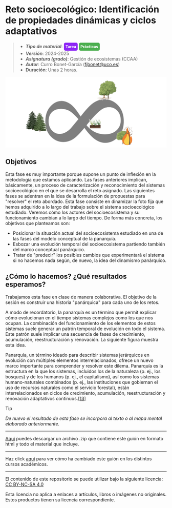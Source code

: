 #  Reto socioecológico: **Identificación** **de propiedades dinámicas y ciclos adaptativos**

> + **_Tipo de material_**: <span style="display: inline-block; font-size: 12px; color: white; background-color: #8D26F5; border-radius: 5px; padding: 5px; font-weight: bold;"> Tarea</span> <span style="display: inline-block; font-size: 12px; color: white; background-color: #4caf50; border-radius: 5px; padding: 5px; font-weight: bold;"> Prácticas</span>
> + **_Versión_**: 2024-2025
> + **_Asignatura (grado)_**: Gestión de ecosistemas (CCAA)
> + **_Autor_**: Curro Bonet-García (fjbonet@uco.es)
> + **Duración**: Unas 2 horas.

![portada](https://raw.githubusercontent.com/aprendiendo-cosas/P_historia_reto_gesteco_ccaa/2024_2025/imagenes/portada.png)



## Objetivos 

Esta fase es muy importante porque supone un punto de inflexión en la metodología que estamos aplicando. Las fases anteriores implican, básicamente, un proceso de caracterización y reconocimiento del sistemas socioecológico en el que se desarrolla el reto asignado. Las siguientes fases se adentran en la idea de la formulación de propuestas para "resolver" el reto abordado. Esta fase consiste en dinamizar la foto fija que hemos adquirido a lo largo del trabajo sobre el sistema socioecológico estudiado. Veremos cómo los actores del socioecosistema y su funcionamiento cambian a lo largo del tiempo. De forma más concreta, los objetivos que planteamos son:

- Posicionar la situación actual del socioecosistema estudiado en una de las fases del modelo conceptual de la panarquía.
- Esbozar una evolución temporal del socioecosistema partiendo también del marco conceptual panárquico. 
- Tratar de "predecir" los posibles cambios que experimentará el sistema si no hacemos nada según, de nuevo, la idea del dinamismo panárquico. 



## ¿Cómo lo hacemos? ¿Qué resultados esperamos?
Trabajamos esta fase en clase de manera colaborativa. El objetivo de la sesión es construir una historia "panárquica" para cada uno de los retos.

A modo de recordatorio, la panarquía es un término que permit explicar cómo evolucionan en el tiempo sistemas complejos como los que nos ocupan. La combinación del funcionamiento de los elementos de estos sistemas suele generar un patrón temporal de evolución en todo el sistema. Este patrón suele implicar una secuencia de fases de crecimiento, acumulación, reestructuración y renovación. La siguiente figura muestra esta idea. 



Panarquía, un término ideado para describir sistemas jerárquicos en  evolución con múltiples elementos interrelacionados, ofrece un nuevo  marco importante para comprender y resolver este dilema. Panarquía es la estructura en la que los sistemas, incluidos los de la naturaleza (p.  ej., los bosques) y de los humanos (p. ej., el capitalismo), así como  los sistemas humano-naturales combinados (p. ej., las instituciones que  gobiernan el uso de recursos naturales como el servicio forestal), están interrelacionados en ciclos de crecimiento, acumulación,  reestructuración y renovación adaptativos continuos.[[13\]](https://es.wikipedia.org/wiki/Panarquía#cite_note-13)










> [!TIP] 
> *De nuevo el resultado de esta fase se incorpora al texto o al mapa mental elaborado anteriormente.*







****

[Aquí](https://github.com/aprendiendo-cosas/P_escenarios_reto_gesteco_ccaa/archive/refs/tags/2024_2025.zip) puedes descargar un archivo .zip que contiene este guión en formato html y todo el material que incluye.

****
Haz click [aquí](https://github.com/aprendiendo-cosas/P_escenarios_reto_gesteco_ccaa/releases) para ver cómo ha cambiado este guión en los distintos cursos académicos.

****
 <p xmlns:cc="http://creativecommons.org/ns#" >El contenido de este repositorio se puede utilizar bajo la siguiente licencia:  <a  href="https://creativecommons.org/licenses/by-nc-sa/4.0/?ref=chooser-v1"  target="_blank" rel="license noopener noreferrer"  style="display:inline-block;">CC BY-NC-SA 4.0<img  style="height:22px!important;margin-left:3px;vertical-align:text-bottom;"   src="https://mirrors.creativecommons.org/presskit/icons/cc.svg?ref=chooser-v1"  alt=""><img  style="height:22px!important;margin-left:3px;vertical-align:text-bottom;"   src="https://mirrors.creativecommons.org/presskit/icons/by.svg?ref=chooser-v1"  alt=""><img  style="height:22px!important;margin-left:3px;vertical-align:text-bottom;"   src="https://mirrors.creativecommons.org/presskit/icons/nc.svg?ref=chooser-v1"  alt=""><img  style="height:22px!important;margin-left:3px;vertical-align:text-bottom;"   src="https://mirrors.creativecommons.org/presskit/icons/sa.svg?ref=chooser-v1"  alt=""></a></p> 

<p>Esta licencia no aplica a enlaces a artículos, libros o imágenes no originales. Estos productos tienen su licencia correspondiente.</p>

